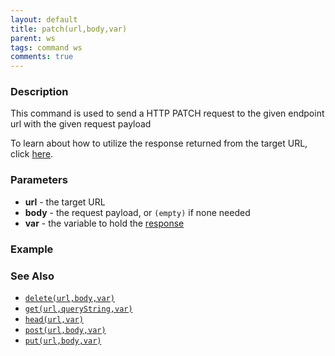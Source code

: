 ```yaml
---
layout: default
title: patch(url,body,var)
parent: ws
tags: command ws
comments: true
---
```



### Description
This command is used to send a HTTP PATCH request to the given endpoint url with the given request payload

To learn about how to utilize the response returned from the target URL, click [here](index.html#http-response).


### Parameters
- **url** \- the target URL
- **body** \- the request payload, or `(empty)` if none needed
- **var** \- the variable to hold the [response](index.html#http-response)


### Example


### See Also
- [`delete(url,body,var)`](delete(url,body,var))
- [`get(url,queryString,var)`](get(url,queryString,var))
- [`head(url,var)`](head(url,var))
- [`post(url,body,var)`](post(url,body,var))
- [`put(url,body,var)`](put(url,body,var))
